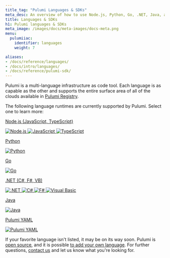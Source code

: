 ```yaml
---
title_tag: "Pulumi Languages & SDKs"
meta_desc: An overview of how to use Node.js, Python, Go, .NET, Java, and YAML when writing cloud applications for AWS, Azure, Google Cloud, Kubernetes, etc.
title: Languages & SDKs
h1: Pulumi languages & SDKs
meta_image: /images/docs/meta-images/docs-meta.png
menu:
  pulumiiac:
    identifier: languages
    weight: 7

aliases:
- /docs/reference/languages/
- /docs/intro/languages/
- /docs/reference/pulumi-sdk/
---
```


Pulumi is a multi-language infrastructure as code tool. Each language is as capable as the
other and supports the entire surface area of all of the clouds available in [Pulumi Registry](
/registry).

The following language runtimes are currently supported by Pulumi. Select one to learn more:

<div class="tiles flex-wrap mt-4">
    <div class="pb-4 md:pr-4 md:w-1/2">
        <a class="tile p-8 pb-16 text-center" href="./javascript">
            <p class="mx-auto text-xl font-semibold link">
                Node.js
                <span class="text-xs font-light">(JavaScript, TypeScript)</span>
            </p>
            <img class="h-12 mx-auto inline" src="/logos/tech/node.svg" alt="Node.js">
            <img class="h-12 mx-auto inline" src="/logos/tech/javascript.svg" alt="JavaScript">
            <img class="h-12 mx-auto inline" src="/logos/tech/typescript.svg" alt="TypeScript">
        </a>
    </div>
    <div class="pb-4 md:w-1/2">
        <a class="tile p-8 pb-16 text-center" href="./python">
            <p class="mx-auto text-xl font-semibold link">
                Python
            </p>
            <img class="h-12 mx-auto inline" src="/logos/tech/python.svg" alt="Python">
        </a>
    </div>
    <div class="pb-4 md:pr-4 md:w-1/2">
        <a class="tile p-8 pb-16 text-center" href="./go">
            <p class="mx-auto text-xl font-semibold link">
                Go
            </p>
            <img class="h-12 mx-auto inline" src="/logos/tech/go.svg" alt="Go">
        </a>
    </div>
    <div class="pb-4 md:w-1/2">
        <a class="tile p-8 pb-16 text-center" href="./dotnet">
            <p class="mx-auto text-xl font-semibold link">
                .NET
                <span class="text-xs font-light">(C#, F#, VB)</span>
            </p>
            <img class="h-12 mx-auto inline" src="/logos/tech/dotnet.svg" alt=".NET">
            <img class="h-12 mx-auto inline" src="/logos/tech/csharp.svg" alt="C#">
            <img class="h-12 mx-auto inline" src="/logos/tech/fsharp.svg" alt="F#">
            <img class="h-12 mx-auto inline" src="/logos/tech/visualbasic.svg" alt="Visual Basic">
        </a>
    </div>
    <div class="pb-4 md:w-1/2">
        <a class="tile p-8 pb-16 text-center" href="./java">
            <p class="mx-auto text-xl font-semibold link">
                Java
            </p>
            <img class="h-12 mx-auto inline" src="/logos/tech/java.svg" alt="Java">
        </a>
    </div>
    <div class="pb-4 md:w-1/2">
        <a class="tile p-8 pb-16 text-center" href="./yaml">
            <p class="mx-auto text-xl font-semibold link">
                Pulumi YAML
            </p>
            <img class="h-12 mx-auto inline" src="/logos/tech/yaml.svg" alt="Pulumi YAML">
        </a>
    </div>
</div>

If your favorite language isn't listed, it may be on its way soon. Pulumi is
[open source](https://github.com/pulumi/pulumi), and it is possible
[to add your own language](/docs/support/faq#how-can-i-add-support-for-my-favorite-language).
For further questions, [contact us](/docs/support/troubleshooting#contact-us) and let us
know what you're looking for.
